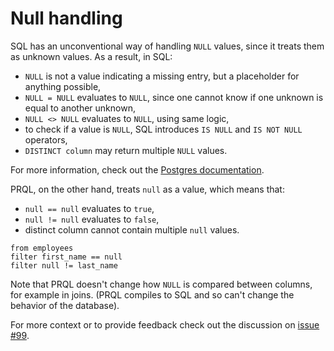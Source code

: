# Null handling

SQL has an unconventional way of handling `NULL` values, since it treats them as
unknown values. As a result, in SQL:

- `NULL` is not a value indicating a missing entry, but a placeholder for anything possible,
- `NULL = NULL` evaluates to `NULL`, since one cannot know if one unknown is equal to another unknown,
- `NULL <> NULL` evaluates to `NULL`, using same logic,
- to check if a value is `NULL`, SQL introduces `IS NULL` and `IS NOT NULL` operators,
- `DISTINCT column` may return multiple `NULL` values.

For more information, check out the [Postgres documentation](https://www.postgresql.org/docs/current/functions-comparison.html).

PRQL, on the other hand, treats `null` as a value, which means that:

- `null == null` evaluates to `true`,
- `null != null` evaluates to `false`,
- distinct column cannot contain multiple `null` values.

```prql
from employees
filter first_name == null
filter null != last_name
```

Note that PRQL doesn't change how `NULL` is compared between columns, for
example in joins. (PRQL compiles to SQL and so can't change the behavior of the
database).

For more context or to provide feedback check out the discussion on
[issue #99](https://github.com/PRQL/prql/issues/99).
